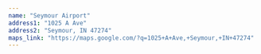 ```yaml
---
name: "Seymour Airport"
address1: "1025 A Ave"
address2: "Seymour, IN 47274"
maps_link: "https://maps.google.com/?q=1025+A+Ave,+Seymour,+IN+47274"
---
```

